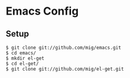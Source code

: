 Emacs Config
============

Setup
-----

    $ git clone git://github.com/mig/emacs.git
    $ cd emacs/
    $ mkdir el-get
    $ cd el-get/
    $ git clone git://github.com/mig/el-get.git